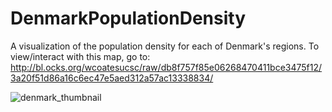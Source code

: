 # DenmarkPopulationDensity
A visualization of the population density for each of Denmark's regions.
To view/interact with this map, go to:
http://bl.ocks.org/wcoatesucsc/raw/db8f757f85e06268470411bce3475f12/3a20f51d86a16c6ec47e5aed312a57ac13338834/

![denmark_thumbnail](https://user-images.githubusercontent.com/32546985/40195930-d00a81ba-59c3-11e8-9d81-515c0d3fbf28.png)
